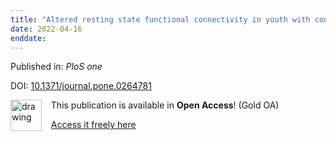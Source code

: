 ```yaml
---
title: "Altered resting state functional connectivity in youth with congenital heart disease operated during infancy."
date: 2022-04-16
enddate:
---
```


Published in: *PloS one*

DOI: [10.1371/journal.pone.0264781](https://doi.org/10.1371/journal.pone.0264781)

<img src="https://upload.wikimedia.org/wikipedia/commons/thumb/7/77/Open_Access_logo_PLoS_transparent.svg/800px-Open_Access_logo_PLoS_transparent.svg.png" alt="drawing" width="50" align="left"/> &nbsp;&nbsp;&nbsp;This publication is available in **Open Access**! (Gold OA)

&nbsp;&nbsp;&nbsp;<a href="https://journals.plos.org/plosone/article/file?id=10.1371/journal.pone.0264781&type=printable">Access it freely here</a>

